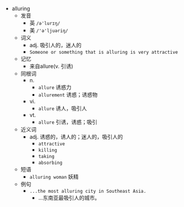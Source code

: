 - alluring
  - 发音
    - 英 `/ə'lurɪŋ/`
    - 美 `/'ə'ljuəriŋ/`
  - 词义
    - adj. 吸引人的，迷人的
    - `Someone or something that is alluring is very attractive`
  - 记忆
    - 来自allure(v. 引诱)
  - 同根词
    - n.
      - `allure` 诱惑力
      - `allurement` 诱惑；诱惑物
    - vi.
      - `allure` 诱人，吸引人
    - vt.
      - `allure` 引诱，诱惑；吸引
  - 近义词
    - adj. 诱惑的，诱人的；迷人的，吸引人的
      - `attractive`
      - `killing`
      - `taking`
      - `absorbing`
  - 短语
    - `alluring woman` 妖精 
  - 例句
    - `...the most alluring city in Southeast Asia.`
      - ...东南亚最吸引人的城市。

